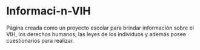 # Informaci-n-VIH
Página creada como un proyecto escolar para brindar información sobre el VIH, los derechos humanos, las leyes de los individuos y además posee cuestionarios para realizar.
